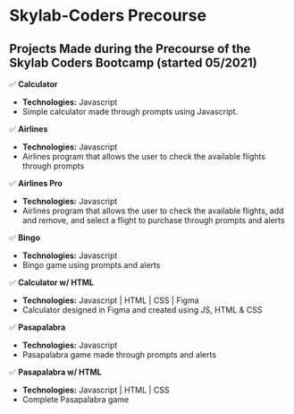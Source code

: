 # Skylab-Coders Precourse

## Projects Made during the Precourse of the Skylab Coders Bootcamp (started 05/2021)

✅ **Calculator** 
* **Technologies:** Javascript 
* Simple calculator made through prompts using Javascript. 

✅ **Airlines** 
* **Technologies:** Javascript
* Airlines program that allows the user to check the available flights through prompts

✅ **Airlines Pro** 
* **Technologies:** Javascript 
* Airlines program that allows the user to check the available flights, add and remove, and select a flight to purchase through prompts and alerts

✅ **Bingo** 
* **Technologies:** Javascript 
* Bingo game using prompts and alerts

✅ **Calculator w/ HTML** 
* **Technologies:** Javascript | HTML | CSS | Figma 
* Calculator designed in Figma and created using JS, HTML & CSS 

✅ **Pasapalabra** 
* **Technologies:** Javascript 
* Pasapalabra game made through prompts and alerts

✅ **Pasapalabra w/ HTML**
* **Technologies:** Javascript | HTML | CSS 
* Complete Pasapalabra game
